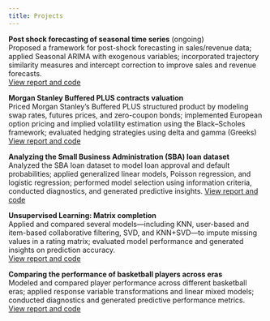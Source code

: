 ```yaml
---
title: Projects
---
```


**Post shock forecasting of seasonal time series** (ongoing)<br>
Proposed a framework for post-shock forecasting in sales/revenue data; applied Seasonal ARIMA with exogenous variables; incorporated trajectory similarity measures and intercept correction to improve sales and revenue forecasts.<br>
[View report and code](https://github.com/DimitriMan/academic-projects)

**Morgan Stanley Buffered PLUS contracts valuation**<br>
Priced Morgan Stanley’s Buffered PLUS structured product by modeling swap rates, futures prices, and zero-coupon bonds; implemented European option pricing and implied volatility estimation using the Black–Scholes framework; evaluated hedging strategies using delta and gamma (Greeks)<br>
[View report and code](https://github.com/DimitriMan/academic-projects)

**Analyzing the Small Business Administration (SBA) loan dataset**<br>
Analyzed the SBA loan dataset to model loan approval and default probabilities; applied generalized linear models, Poisson regression, and logistic regression; performed model selection using information criteria, conducted diagnostics, and generated predictive insights.
[View report and code](https://github.com/DimitriMan/academic-projects)

**Unsupervised Learning: Matrix completion**<br>
Applied and compared several models—including KNN, user-based and item-based collaborative filtering, SVD, and KNN+SVD—to impute missing values in a rating matrix; evaluated model performance and generated insights on prediction accuracy.<br>
[View report and code](https://github.com/DimitriMan/academic-projects)

**Comparing the performance of basketball players across eras**<br>
Modeled and compared player performance across different basketball eras; applied response variable transformations and linear mixed models; conducted diagnostics and generated predictive performance metrics.<br>
[View report and code](https://github.com/DimitriMan/academic-projects)
